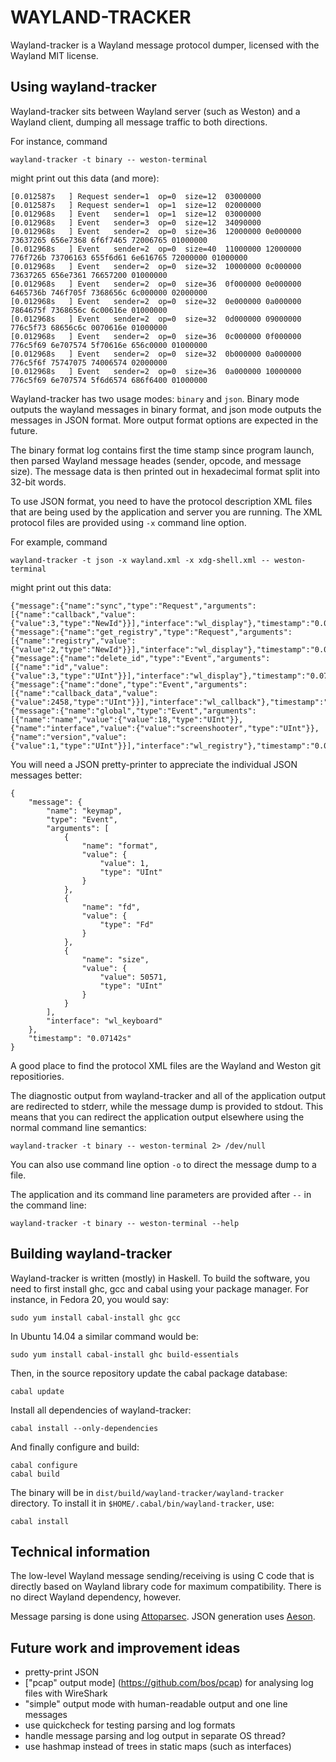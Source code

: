 WAYLAND-TRACKER
===============

Wayland-tracker is a Wayland message protocol dumper, licensed with the Wayland
MIT license.

Using wayland-tracker
---------------------

Wayland-tracker sits between Wayland server (such as Weston) and a Wayland
client, dumping all message traffic to both directions.

For instance, command

    wayland-tracker -t binary -- weston-terminal

might print out this data (and more):

    [0.012587s   ] Request sender=1  op=0  size=12  03000000
    [0.012587s   ] Request sender=1  op=1  size=12  02000000
    [0.012968s   ] Event   sender=1  op=1  size=12  03000000
    [0.012968s   ] Event   sender=3  op=0  size=12  34090000
    [0.012968s   ] Event   sender=2  op=0  size=36  12000000 0e000000 73637265 656e7368 6f6f7465 72006765 01000000
    [0.012968s   ] Event   sender=2  op=0  size=40  11000000 12000000 776f726b 73706163 655f6d61 6e616765 72000000 01000000
    [0.012968s   ] Event   sender=2  op=0  size=32  10000000 0c000000 73637265 656e7361 76657200 01000000
    [0.012968s   ] Event   sender=2  op=0  size=36  0f000000 0e000000 6465736b 746f705f 7368656c 6c000000 02000000
    [0.012968s   ] Event   sender=2  op=0  size=32  0e000000 0a000000 7864675f 7368656c 6c00616e 01000000
    [0.012968s   ] Event   sender=2  op=0  size=32  0d000000 09000000 776c5f73 68656c6c 0070616e 01000000
    [0.012968s   ] Event   sender=2  op=0  size=36  0c000000 0f000000 776c5f69 6e707574 5f70616e 656c0000 01000000
    [0.012968s   ] Event   sender=2  op=0  size=32  0b000000 0a000000 776c5f6f 75747075 74006574 02000000
    [0.012968s   ] Event   sender=2  op=0  size=36  0a000000 10000000 776c5f69 6e707574 5f6d6574 686f6400 01000000

Wayland-tracker has two usage modes: `binary` and `json`. Binary mode outputs
the wayland messages in binary format, and json mode outputs the messages in
JSON format. More output format options are expected in the future.

The binary format log contains first the time stamp since program launch, then
parsed Wayland message heades (sender, opcode, and message size). The message
data is then printed out in hexadecimal format split into 32-bit words.

To use JSON format, you need to have the protocol description XML files that are
being used by the application and server you are running. The XML protocol files
are provided using `-x` command line option.

For example, command

    wayland-tracker -t json -x wayland.xml -x xdg-shell.xml -- weston-terminal

might print out this data:

    {"message":{"name":"sync","type":"Request","arguments":[{"name":"callback","value":{"value":3,"type":"NewId"}}],"interface":"wl_display"},"timestamp":"0.072162s"}
    {"message":{"name":"get_registry","type":"Request","arguments":[{"name":"registry","value":{"value":2,"type":"NewId"}}],"interface":"wl_display"},"timestamp":"0.072162s"}
    {"message":{"name":"delete_id","type":"Event","arguments":[{"name":"id","value":{"value":3,"type":"UInt"}}],"interface":"wl_display"},"timestamp":"0.07244s"}
    {"message":{"name":"done","type":"Event","arguments":[{"name":"callback_data","value":{"value":2458,"type":"UInt"}}],"interface":"wl_callback"},"timestamp":"0.07244s"}
    {"message":{"name":"global","type":"Event","arguments":[{"name":"name","value":{"value":18,"type":"UInt"}},{"name":"interface","value":{"value":"screenshooter","type":"UInt"}},{"name":"version","value":{"value":1,"type":"UInt"}}],"interface":"wl_registry"},"timestamp":"0.07244s"}

You will need a JSON pretty-printer to appreciate the individual JSON messages
better:

    {
        "message": {
            "name": "keymap",
            "type": "Event",
            "arguments": [
                {
                    "name": "format",
                    "value": {
                        "value": 1,
                        "type": "UInt"
                    }
                },
                {
                    "name": "fd",
                    "value": {
                        "type": "Fd"
                    }
                },
                {
                    "name": "size",
                    "value": {
                        "value": 50571,
                        "type": "UInt"
                    }
                }
            ],
            "interface": "wl_keyboard"
        },
        "timestamp": "0.07142s"
    }

A good place to find the protocol XML files are the Wayland and Weston git
repositiories.

The diagnostic output from wayland-tracker and all of the application output are
redirected to stderr, while the message dump is provided to stdout. This means
that you can redirect the application output elsewhere using the normal command
line semantics:

    wayland-tracker -t binary -- weston-terminal 2> /dev/null

You can also use command line option `-o` to direct the message dump to a file.

The application and its command line parameters are provided after `--` in the
command line:

    wayland-tracker -t binary -- weston-terminal --help


Building wayland-tracker
------------------------

Wayland-tracker is written (mostly) in Haskell. To build the software, you need
to first install ghc, gcc and cabal using your package manager. For instance, in
Fedora 20, you would say:

    sudo yum install cabal-install ghc gcc

In Ubuntu 14.04 a similar command would be:

    sudo yum install cabal-install ghc build-essentials

Then, in the source repository update the cabal package database:

    cabal update

Install all dependencies of wayland-tracker:

    cabal install --only-dependencies

And finally configure and build:

    cabal configure
    cabal build

The binary will be in `dist/build/wayland-tracker/wayland-tracker` directory. To
install it in `$HOME/.cabal/bin/wayland-tracker`, use:

    cabal install

Technical information
---------------------

The low-level Wayland message sending/receiving is using C code that is directly
based on Wayland library code for maximum compatibility. There is no direct
Wayland dependency, however.

Message parsing is done using [Attoparsec](https://github.com/bos/attoparsec).
JSON generation uses [Aeson](https://github.com/bos/aeson).

Future work and improvement ideas
---------------------------------

* pretty-print JSON
* ["pcap" output mode] (https://github.com/bos/pcap) for analysing log files with WireShark
* "simple" output mode with human-readable output and one line messages
* use quickcheck for testing parsing and log formats
* handle message parsing and log output in separate OS thread?
* use hashmap instead of trees in static maps (such as interfaces)

